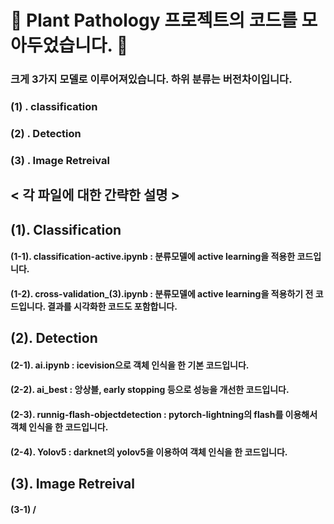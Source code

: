 # :leaves: Plant Pathology 프로젝트의 코드를 모아두었습니다. :leaves: 

### 크게 3가지 모델로 이루어져있습니다. 하위 분류는 버전차이입니다. ###
### (1) . classification 
### (2) . Detection
### (3) . Image Retreival

## < 각 파일에 대한 간략한 설명 > ##

## (1). Classification
#### (1-1). classification-active.ipynb : 분류모델에 active learning을 적용한 코드입니다.

#### (1-2). cross-validation_(3).ipynb : 분류모델에 active learning을 적용하기 전 코드입니다. 결과를 시각화한 코드도 포함합니다.

## (2). Detection
#### (2-1). ai.ipynb : icevision으로 객체 인식을 한 기본 코드입니다.

#### (2-2). ai_best : 앙상블, early stopping 등으로 성능을 개선한 코드입니다.

#### (2-3). runnig-flash-objectdetection : pytorch-lightning의 flash를 이용해서 객체 인식을 한 코드입니다.

#### (2-4). Yolov5 : darknet의 yolov5을 이용하여 객체 인식을 한 코드입니다.

## (3). Image Retreival

#### (3-1) / 

